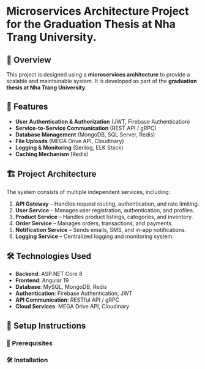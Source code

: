 ﻿# Microservices Architecture Project for the Graduation Thesis at Nha Trang University.

## 📖 Overview  
This project is designed using a **microservices architecture** to provide a scalable and maintainable system. It is developed as part of the **graduation thesis at Nha Trang University**. 
## 🚀 Features 
- **User Authentication & Authorization** (JWT, Firebase Authentication)
- **Service-to-Service Communication** (REST API / gRPC)  
- **Database Management** (MongoDB, SQL Server, Redis) 
- **File Uploads** (MEGA Drive API, Cloudinary) 
- **Logging & Monitoring** (Serilog, ELK Stack) 
- **Caching Mechanism** (Redis)  
## 🏗️ Project Architecture  
The system consists of multiple independent services, including: 
1. **API Gateway** – Handles request routing, authentication, and rate limiting.  
2. **User Service** – Manages user registration, authentication, and profiles. 
3. **Product Service** – Handles product listings, categories, and inventory. 
4. **Order Service** – Manages orders, transactions, and payments.
5. **Notification Service** – Sends emails, SMS, and in-app notifications.
6. **Logging Service** – Centralized logging and monitoring system. 
## 🛠️ Technologies Used 
- **Backend**: ASP.NET Core 8
- **Frontend**: Angular 19
- **Database**: MySQL, MongoDB, Redis 
- **Authentication**: Firebase Authentication, JWT 
- **API Communication**: RESTful API / gRPC 
- **Cloud Services**: MEGA Drive API, Cloudinary
## 🎯 Setup Instructions
### 📌 Prerequisites 
### 🛠️ Installation  
